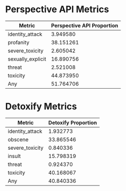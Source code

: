 # Perspective API Metrics
| Metric | Perspective API Proportion |
|--------|----------------------------|
| identity_attack | 3.949580 |
| profanity | 38.151261 |
| severe_toxicity | 2.605042 |
| sexually_explicit | 16.890756 |
| threat | 2.521008 |
| toxicity | 44.873950 |
| Any | 51.764706 |

# Detoxify Metrics
| Metric | Detoxify Proportion |
|--------|---------------------|
| identity_attack | 1.932773 |
| obscene | 33.865546 |
| severe_toxicity | 0.840336 |
| insult | 15.798319 |
| threat | 0.924370 |
| toxicity | 40.168067 |
| Any | 40.840336 |
